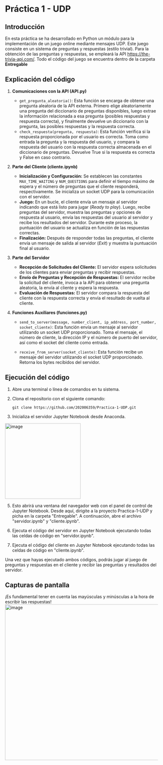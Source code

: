 # Práctica 1 - UDP
## Introducción
En esta práctica se ha desarrollado en Python un módulo para la implementación de un juego online mediante mensajes UDP. Este juego consiste en un sistema de preguntas y respuestas (estilo trivial). Para la obtención de las preguntas y respuestas, se empleará la API https://the-trivia-api.com/. Todo el código del juego se encuentra dentro de la carpeta **Entregable**
## Explicación del código
1. **Comunicaciones con la API (API.py)**
    - `get_pregunta_aleatoria()`: Esta función se encarga de obtener una pregunta aleatoria de la API externa. Primero elige aleatoriamente una pregunta del diccionario de preguntas disponibles, luego extrae la información relacionada a esa pregunta (posibles respuestas y respuesta correcta), y finalmente devuelve un diccionario con la pregunta, las posibles respuestas y la respuesta correcta.
    - `check_respuesta(pregunta, respuesta)`: Esta función verifica si la respuesta proporcionada por el usuario es correcta. Toma como entrada la pregunta y la respuesta del usuario, y compara la respuesta del usuario con la respuesta correcta almacenada en el diccionario de preguntas. Devuelve True si la respuesta es correcta y False en caso contrario.

2. **Parte del Cliente (cliente.ipynb)**
    - **Inicialización y Configuración:** Se establecen las constantes `MAX_TIME_WAITING` y `NUM_QUESTIONS` para definir el tiempo máximo de espera y el número de preguntas que el cliente responderá, respectivamente. Se inicializa un socket UDP para la comunicación con el servidor.
   - **Juego:** En un bucle, el cliente envía un mensaje al servidor indicando que está listo para jugar (*Ready to play*). Luego, recibe preguntas del servidor, muestra las preguntas y opciones de respuesta al usuario, envía las respuestas del usuario al servidor y recibe los resultados del servidor. Durante este proceso, la puntuación del usuario se actualiza en función de las respuestas correctas.
   - **Finalización:** Después de responder todas las preguntas, el cliente envía un mensaje de salida al servidor (*Exit*) y muestra la puntuación final al usuario.

3. **Parte del Servidor**
    - **Recepción de Solicitudes del Cliente:** El servidor espera solicitudes de los clientes para enviar preguntas y recibir respuestas.
    - **Envío de Preguntas y Recepción de Respuestas:** El servidor recibe la solicitud del cliente, invoca a la API para obtener una pregunta aleatoria, la envía al cliente y espera la respuesta.
    - **Evaluación de Respuestas:** El servidor compara la respuesta del cliente con la respuesta correcta y envía el resultado de vuelta al cliente.

4. **Funciones Auxiliares (funciones.py)**
    - `send_to_server(message, number_client, ip_address, port_number, socket_cliente)`: Esta función envía un mensaje al servidor utilizando un socket UDP proporcionado. Toma el mensaje, el número de cliente, la dirección IP y el número de puerto del servidor, así como el socket del cliente como entrada.
    
    - `receive_from_server(socket_cliente)`: Esta función recibe un mensaje del servidor utilizando el socket UDP proporcionado. Retorna los bytes recibidos del servidor.
## Ejecución del código 
1. Abre una terminal o línea de comandos en tu sistema.

2. Clona el repositorio con el siguiente comando:

    ```
    git clone https://github.com/202006359/Practica-1-UDP.git
    ```

3. Inicializa el servidor Jupyter Notebook desde Anaconda.
<img width="249" alt="image" src="https://github.com/202006359/Practica-1-UDP/assets/113789409/8347b6ac-c6fb-42b4-8620-f8b7634689c4">

  
5. Esto abrirá una ventana del navegador web con el panel de control de Jupyter Notebook. Desde aquí, dirigite a la proyecto Practica-1-UDP y picha en la carpeta "Entregable". A continuación, abre el archivo "servidor.ipynb" y "cliente.ipynb".

6. Ejecuta el código del servidor en Jupyter Notebook ejecutando todas las celdas de código en "servidor.ipynb".

7. Ejecuta el código del cliente en Jupyter Notebook ejecutando todas las celdas de código en "cliente.ipynb".

Una vez que hayas ejecutado ambos códigos, podrás jugar al juego de preguntas y respuestas en el cliente y recibir las preguntas y resultados del servidor. 

## Capturas de pantalla
¡Es fundamental tener en cuenta las mayúsculas y minúsculas a la hora de escribir las respuestas!
<img width="514" alt="image" src="https://github.com/202006359/Practica-1-UDP/assets/113789409/622ffe30-631a-410f-bd3b-1895b2a03d53">



